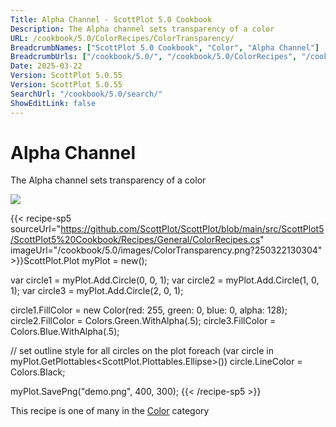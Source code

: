 ```yaml
---
Title: Alpha Channel - ScottPlot 5.0 Cookbook
Description: The Alpha channel sets transparency of a color
URL: /cookbook/5.0/ColorRecipes/ColorTransparency/
BreadcrumbNames: ["ScottPlot 5.0 Cookbook", "Color", "Alpha Channel"]
BreadcrumbUrls: ["/cookbook/5.0/", "/cookbook/5.0/ColorRecipes", "/cookbook/5.0/ColorRecipes/ColorTransparency"]
Date: 2025-03-22
Version: ScottPlot 5.0.55
Version: ScottPlot 5.0.55
SearchUrl: "/cookbook/5.0/search/"
ShowEditLink: false
---
```



<div class='d-flex align-items-center mt-5'>
<h1 class='me-2 text-dark my-0 border-0'>Alpha Channel</h1>
</div>

The Alpha channel sets transparency of a color

[![](/cookbook/5.0/images/ColorTransparency.png?250322130304)](/cookbook/5.0/images/ColorTransparency.png?250322130304)

{{< recipe-sp5 sourceUrl="https://github.com/ScottPlot/ScottPlot/blob/main/src/ScottPlot5/ScottPlot5%20Cookbook/Recipes/General/ColorRecipes.cs" imageUrl="/cookbook/5.0/images/ColorTransparency.png?250322130304" >}}ScottPlot.Plot myPlot = new();

var circle1 = myPlot.Add.Circle(0, 0, 1);
var circle2 = myPlot.Add.Circle(1, 0, 1);
var circle3 = myPlot.Add.Circle(2, 0, 1);

circle1.FillColor = new Color(red: 255, green: 0, blue: 0, alpha: 128);
circle2.FillColor = Colors.Green.WithAlpha(.5);
circle3.FillColor = Colors.Blue.WithAlpha(.5);

// set outline style for all circles on the plot
foreach (var circle in myPlot.GetPlottables&lt;ScottPlot.Plottables.Ellipse&gt;())
    circle.LineColor = Colors.Black;

myPlot.SavePng("demo.png", 400, 300);
{{< /recipe-sp5 >}}

<div class='my-5 text-center'>This recipe is one of many in the <a href='/cookbook/5.0/ColorRecipes'>Color</a> category</div>


